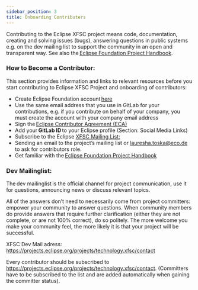 ```yaml
---
sidebar_position: 3
title: Onboarding Contributers
---
```


Contributing to the Eclipse XFSC project means code, documentation, creating and solving issues (bugs), answering questions in public systems e.g. on the dev mailing list to support the community in an open and transparent way. See also the [Eclipse Foundation Project Handbook](https://www.eclipse.org/projects/handbook/#contributing). 

### How to Become a Contributor:  

This section provides information and links to relevant resources before you start contributing to Eclipse XFSC Project and onboarding of contributors:

- Create Eclipse Foundation account [here](https://accounts.eclipse.org/user/register)
- Use the same email address that you use in GitLab for your contributions, e.g. if you contribute on behalf of your company, you must create the account with your company email address
- Sign the [Eclipse Contributor Agreement (ECA)](https://www.eclipse.org/legal/ECA.php)
- Add your **GitLab ID** to your Eclipse profile (Section: Social Media Links)  
- Subscribe to the Eclipse [XFSC Mailing List:](https://projects.eclipse.org/projects/technology.xfsc/contact) 
- Sending an email to the project’s mailing list or lauresha.toska@eco.de to ask for contributors role.
- Get familiar with the [Eclipse Foundation Project Handbook](https://www.eclipse.org/projects/handbook/)

### Dev Mailinglist​: 

The dev mailinglist is the official channel for project communication, use it for questions, announcing news or discuss relevant topics.  

All of the answers don’t need to necessarily come from project committers: empower your community to answer questions. When community members do provide answers that require further clarification (either they are not complete, or are not 100% correct), do so politely. The more welcome you make your community feel, the more likely it is that your project will be successful.

XFSC Dev Mail adress: https://projects.eclipse.org/projects/technology.xfsc/contact

Every contributor should be subscribed to https://projects.eclipse.org/projects/technology.xfsc/contact. (Committers have to be subscribed to the list and are added automatically when gaining the committer status). 
